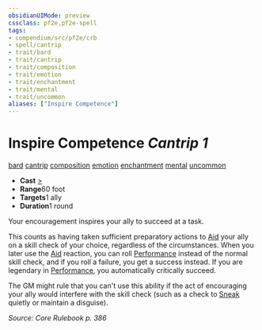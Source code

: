 ```yaml
---
obsidianUIMode: preview
cssclass: pf2e,pf2e-spell
tags:
- compendium/src/pf2e/crb
- spell/cantrip
- trait/bard
- trait/cantrip
- trait/composition
- trait/emotion
- trait/enchantment
- trait/mental
- trait/uncommon
aliases: ["Inspire Competence"]
---
```

# Inspire Competence *Cantrip 1*   
[bard](../../Rules/traits/bard.md)  [cantrip](../../Rules/traits/cantrip.md)  [composition](../../Rules/traits/composition.md)  [emotion](../../Rules/traits/emotion.md)  [enchantment](../../Rules/traits/enchantment.md)  [mental](../../Rules/traits/mental.md)  [uncommon](../../Rules/traits/uncommon.md)  

- **Cast** [>](../../Rules/core-rulebook/chapter-9-playing-the-game.md#Actions "Single Action") 
- **Range**60 foot
- **Targets**1 ally
- **Duration**1 round

Your encouragement inspires your ally to succeed at a task.

This counts as having taken sufficient preparatory actions to [Aid](../../Rules/actions/aid.md) your ally on a skill check of your choice, regardless of the circumstances. When you later use the [Aid](../../Rules/actions/aid.md) reaction, you can roll [Performance](../skills.md#Performance) instead of the normal skill check, and if you roll a failure, you get a success instead. If you are legendary in [Performance](../skills.md#Performance), you automatically critically succeed.

The GM might rule that you can't use this ability if the act of encouraging your ally would interfere with the skill check (such as a check to [Sneak](../../Rules/actions/sneak.md) quietly or maintain a disguise).

*Source: Core Rulebook p. 386*